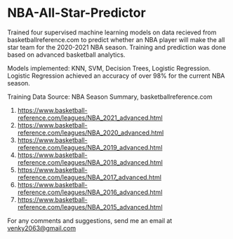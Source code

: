 # NBA-All-Star-Predictor

Trained four supervised machine learning models on data recieved from basketballreference.com to predict whether an NBA player will make the all star team for the 2020-2021 NBA season. Training and prediction was done based on advanced basketball analytics.

Models implemented: KNN, SVM, Decision Trees, Logistic Regression.
Logistic Regression achieved an accuracy of over 98% for the current NBA season.

Training Data Source: 
NBA Season Summary, basketballreference.com
1. https://www.basketball-reference.com/leagues/NBA_2021_advanced.html
2. https://www.basketball-reference.com/leagues/NBA_2020_advanced.html
3. https://www.basketball-reference.com/leagues/NBA_2019_advanced.html
4. https://www.basketball-reference.com/leagues/NBA_2018_advanced.html
5. https://www.basketball-reference.com/leagues/NBA_2017_advanced.html
6. https://www.basketball-reference.com/leagues/NBA_2016_advanced.html
7. https://www.basketball-reference.com/leagues/NBA_2015_advanced.html

For any comments and suggestions, send me an email at venky2063@gmail.com
